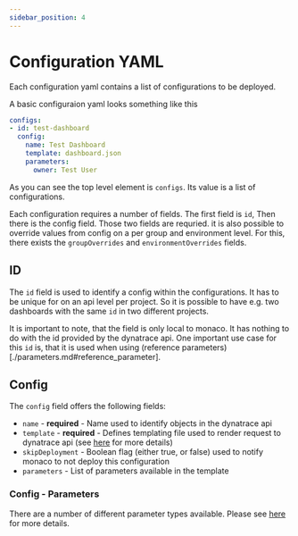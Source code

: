 ```yaml
---
sidebar_position: 4
---
```


# Configuration YAML

Each configuration yaml contains a list of configurations to be deployed.

A basic configuraion yaml looks something like this

```yaml
configs:
- id: test-dashboard
  config:
    name: Test Dashboard
    template: dashboard.json
    parameters:
      owner: Test User
```

As you can see the top level element is `configs`. Its value is a list of
configurations.

Each configuration requires a number of fields. The first field is `id`,
Then there is the config field. Those two fields are requried. it is also
possible to override values from config on a per group and environment
level. For this, there exists the `groupOverrides` and `environmentOverrides`
fields.

## ID

The `id` field is used to identify a config within the configurations. It
has to be unique for on an api level per project. So it is possible to have
e.g. two dashboards with the same `id` in two different projects.

It is important to note, that the field is only local to monaco. It has nothing
to do with the id provided by the dynatrace api. One important use case for this
`id` is, that it is used when using (reference parameters)[./parameters.md#reference_parameter].


## Config

The `config` field offers the following fields:
* `name` - **required** - Name used to identify objects in the dynatrace api
* `template` - **required** - Defines templating file used to render request to dynatrace api (see [here](./projects.md#template_file) for more details)
* `skipDeployment` - Boolean flag (either true, or false) used to notify monaco to not deploy this configuration
* `parameters` - List of parameters available in the template

### Config - Parameters

There are a number of different parameter types available.
Please see [here](./parameters.md) for more details.
